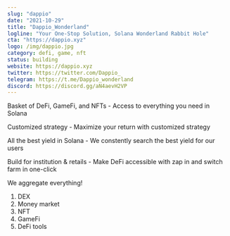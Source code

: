 ```yaml
---
slug: "dappio"
date: "2021-10-29"
title: "Dappio_Wonderland"
logline: "Your One-Stop Solution, Solana Wonderland Rabbit Hole"
cta: "https://dappio.xyz"
logo: /img/dappio.jpg
category: defi, game, nft
status: building
website: https://dappio.xyz
twitter: https://twitter.com/Dappio_
telegram: https://t.me/Dappio_wonderland
discord: https://discord.gg/aN4aevH2VP
---
```


Basket of DeFi, GameFi, and NFTs - Access to everything you need in Solana

Customized strategy - Maximize your return with customized strategy

All the best yield in Solana - We constently search the best yield for our users

Build for institution & retails - Make DeFi accessible with zap in and switch farm in one-click

We aggregate everything!

1. DEX
2. Money market
3. NFT
4. GameFi
5. DeFi tools
